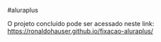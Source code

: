#aluraplus

O projeto concluído pode ser acessado neste link: https://ronaldohauser.github.io/fixacao-aluraplus/
